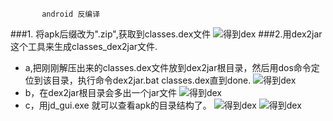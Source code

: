            android 反编译

###1. 将apk后缀改为".zip",获取到classes.dex文件
  ![得到dex](https://github.com/2402091500/apkTojava/blob/master/1.png)
###2.用dex2jar这个工具来生成classes_dex2jar文件.
 * a,把刚刚解压出来的classes.dex文件放到dex2jar根目录，然后用dos命令定位到该目录，执行命令dex2jar.bat classes.dex直到done.
     ![得到dex](https://github.com/2402091500/apkTojava/blob/master/2.png)
 * b，在dex2jar根目录会多出一个jar文件
  ![得到dex](https://github.com/2402091500/apkTojava/blob/master/3.png)
 * c，用jd_gui.exe 就可以查看apk的目录结构了。
  ![得到dex](https://github.com/2402091500/apkTojava/blob/master/4.png)
  ![得到dex](https://github.com/2402091500/apkTojava/blob/master/5.png)